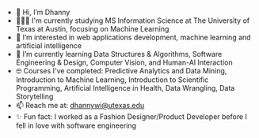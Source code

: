 - 👋 Hi, I’m Dhanny
- 👩🏼‍🎓 I'm currently studying MS Information Science at The University of Texas at Austin, focusing on Machine Learning
- 👀 I’m interested in web applications development, machine learning and artificial intelligence
- 🌱 I’m currently learning Data Structures & Algorithms, Software Engineering & Design, Computer Vision, and Human-AI Interaction
- 🤓 Courses I've completed: Predictive Analytics and Data Mining, Introduction to Machine Learning, Introduction to Scientific Programming, Artificial Intelligence in Health, Data Wrangling, Data Storytelling
- 📫 Reach me at: dhannywi@utexas.edu
- ✨ Fun fact: I worked as a Fashion Designer/Product Developer before I fell in love with software engineering
<!---
dhannywi/dhannywi is a ✨ special ✨ repository because its `README.md` (this file) appears on your GitHub profile.
You can click the Preview link to take a look at your changes.
--->
